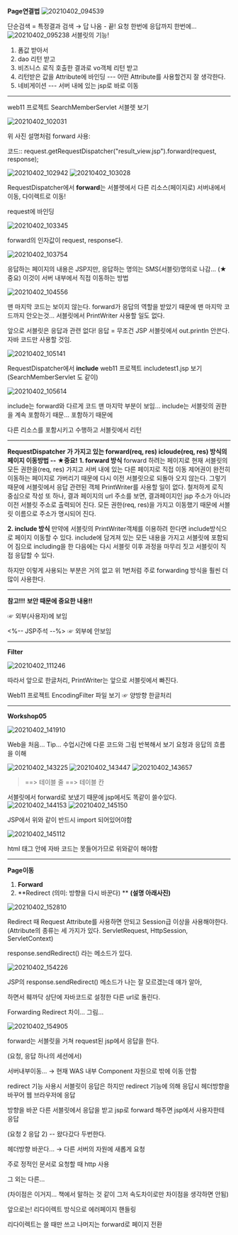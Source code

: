 **Page연결법**
![20210402_094539](https://user-images.githubusercontent.com/78403443/113392595-5694b900-93d0-11eb-85fd-feb56b8a3cc0.png)


단순검색 = 특정결과 검색 → 답 나옴 - 끝!
요청 한번에 응답까지 한번에...
![20210402_095238](https://user-images.githubusercontent.com/78403443/113392654-6a401f80-93d0-11eb-9628-5adeae3c5d71.png)
서블릿의 기능!

1. 폼값 받아서
2. dao 리턴 받고
3. 비즈니스 로직 호출한 결과로 vo객체 리턴 받고 
4. 리턴받은 값을 Attribute에 바인딩 --- 어떤 Attribute를 사용할건지 잘 생각한다.
5. 네비게이션 --- 서버 내에 있는 jsp로 바로 이동

---

web11 프로젝트 SearchMemberServlet 서블렛 보기

![20210402_102031](https://user-images.githubusercontent.com/78403443/113392907-d02ca700-93d0-11eb-9ae3-02da35935f66.png)

위 사진 설명처럼 forward 사용: 

코드:: request.getRequestDispatcher("result_view.jsp").forward(request, response);

![20210402_102942](https://user-images.githubusercontent.com/78403443/113392943-e0dd1d00-93d0-11eb-8694-592a0f9de86f.png)
![20210402_103028](https://user-images.githubusercontent.com/78403443/113392963-eaff1b80-93d0-11eb-991e-f88801433253.png)

RequestDispatcher에서 **forward**는 서블렛에서 다른 리소스(페이지로) 서버내에서 이동, 다이렉트로 이동!

request에 바인딩

![20210402_103345](https://user-images.githubusercontent.com/78403443/113392993-f94d3780-93d0-11eb-9716-7fe37c5eb22a.png)


forward의 인자값이 request, response다.

![20210402_103754](https://user-images.githubusercontent.com/78403443/113393051-0ec26180-93d1-11eb-9991-6f7a421809cf.png)


응답하는 페이지의 내용은 JSP지만, 응답하는 명의는 SMS(서블릿)명의로 나감... (★중요)
이것이 서버 내부에서 직접 이동하는 방법

![20210402_104556](https://user-images.githubusercontent.com/78403443/113393096-213c9b00-93d1-11eb-8acd-ccf3d0c79f12.png)


맨 마지막 코드는 보이지 않는다. 
forward가 응답의 역할을 받았기 때문에 맨 마지막 코드까지 안오는것...
서블릿에서 PrintWriter 사용할 일도 없다.

앞으로 서블릿은 응답과 관련 없다! 응답 = 무조건 JSP
서블릿에서 out.println 안쓴다. 자바 코드만 사용할 것임.

![20210402_105141](https://user-images.githubusercontent.com/78403443/113393150-36192e80-93d1-11eb-8f93-03379775ac52.png)

RequestDispatcher에서 **include**
web11 프로젝트 includetest1.jsp 보기 (SearchMemberServlet  도 같이)

![20210402_105614](https://user-images.githubusercontent.com/78403443/113393253-5cd76500-93d1-11eb-8dba-fe53503958c6.png)

include는 forward와 다르게 코드 맨 마지막 부분이 보임... 
include는 서블릿의 권한을 계속 포함하기 때문... 포함하기 때문에

다른 리소스를 포함시키고 수행하고 서블릿에서 리턴

---

**RequestDispatcher 가 가지고 있는 forward(req, res) icloude(req, res) 방식의 페이지 이동방법 -- ★중요!**
**1. forward 방식**
 forward 하려는 페이지로 현재 서블릿의 모든 권한을(req, res) 가지고 서버 내에 있는 다른 페이지로 직접 이동
 제어권이 완전히 이동하는 페이지로 가버리기 때문에 다시 이전 서블릿으로 되돌아 오지 않는다.
 그렇기 때문에 서블릿에서 응답 관련된 객체 PrintWriter를 사용할 일이 없다. 철저하게 로직 중심으로 작성
 또 하나, 결과 페이지의 url 주소를 보면,
 결과페이지인 jsp 주소가 아니라 이전 서블릿 주소로 출력되어 진다.
 모든 권한(req, res)을 가지고 이동했기 때문에 서블릿 이름으로 주소가 명시되어 진다.

**2. include 방식**
만약에 서블릿의 PrintWriter객체를 이용하려 한다면 include방식으로 페이지 이동할 수 있다.
include에 담겨져 있는 모든 내용을 가지고 서블릿에 포함되어 짐으로 including을 한 다음에는 다시 서블릿 이후 과정을 마무리 짓고
서블릿이 직접 응답할 수 있다.

하지만 이렇게 사용되는 부분은 거의 없고 위 1번처럼 주로 forwarding 방식을 훨씬 더 많이 사용한다.

---

**참고!!!**
**보안 때문에 중요한 내용!!**
<!-- html 주석 --> ☞ 외부(사용자)에 보임

<%-- JSP주석 --%> ☞ 외부에 안보임

---

**Filter**

![20210402_111246](https://user-images.githubusercontent.com/78403443/113393294-6bbe1780-93d1-11eb-8177-dc80ad65fc1b.png)

따라서 앞으로 한글처리, PrintWriter는 앞으로 서블릿에서 빠진다.

Web11 프로젝트 EncodingFilter 파일 보기 ☞ 양방향 한글처리

---

**Workshop05**

![20210402_141910](https://user-images.githubusercontent.com/78403443/113393532-c5264680-93d1-11eb-83aa-2e4122dce1b5.png)

Web을 처음... Tip...
수업시간에 다룬 코드와 그림 반복해서 보기
요청과 응답의 흐름을 이해

![20210402_143225](https://user-images.githubusercontent.com/78403443/113393601-dc653400-93d1-11eb-9e8d-a3cd9379ddae.png)
![20210402_143447](https://user-images.githubusercontent.com/78403443/113393623-e1c27e80-93d1-11eb-80d7-3f6747e6deee.png)
![20210402_143657](https://user-images.githubusercontent.com/78403443/113393652-ec7d1380-93d1-11eb-83eb-1abbff879a7e.png)

> <tr></tr> ==> 테이블 줄
> <td></td> ==> 테이블 칸

서블릿에서 forward로 보냈기 때문에 jsp에서도 똑같이 쓸수있다.
![20210402_144153](https://user-images.githubusercontent.com/78403443/113393684-fb63c600-93d1-11eb-8f34-20e2936ad163.png)
![20210402_145150](https://user-images.githubusercontent.com/78403443/113393710-03bc0100-93d2-11eb-9436-36a9e859c63d.png)

JSP에서 위와 같이 반드시 import 되어있어야함

![20210402_145112](https://user-images.githubusercontent.com/78403443/113393757-17fffe00-93d2-11eb-9da6-4d2b86344962.png)

html 태그 안에 자바 코드는 못들어가므로 위와같이 해야함

---

**Page이동**

1. **Forward**
2. **Redirect (의미: 방향을 다시 바꾼다) **
   **(설명 아래사진)**

![20210402_152810](https://user-images.githubusercontent.com/78403443/113393789-2817dd80-93d2-11eb-960b-a09b28095f56.png)

Redirect 때 Request Attribute를 사용하면 안되고 Session급 이상을 사용해야한다.
(Attribute의 종류는 세 가지가 있다.  ServletRequest, HttpSession, ServletContext)

response.sendRedirect() 라는 메소드가 있다.

![20210402_154226](https://user-images.githubusercontent.com/78403443/113393830-37972680-93d2-11eb-9506-d19deed1fcbb.png)

JSP의 response.sendRedirect() 메소드가 나는 잘 모르겠는데 얘가 알아, 

하면서 훼까닥 상단에 자바코드로 설정한 다른 url로 돌린다.



Forwarding Redirect 차이... 그림...

![20210402_154905](https://user-images.githubusercontent.com/78403443/113393867-41b92500-93d2-11eb-9eaf-993145e5629f.png)

forward는 서블릿을 거쳐 request된 jsp에서 응답을 한다.

(요청, 응답 하나의 세션에서)

서버내부이동... → 현재 WAS 내부 Component 자원으로 밖에 이동 안함



redirect 기능 사용시 서블릿이 응답은 하지만 redirect 기능에 의해 응답시 헤더방향을 바꾸어 웹 브라우저에 응답

방향을 바꾼 다른 서블릿에서 응답을 받고 jsp로 forward 해주면 jsp에서 사용자한테 응답

(요청 2 응답 2) -- 왔다갔다 두번한다.

헤더방향 바꾼다... → 다른 서버의 자원에 새롭게 요청

주로 정적인 문서로 요청할 때 http 사용

그 외는 다른...



(차이점은 이거지... 책에서 말하는 것 같이 그저 속도차이로만 차이점을 생각하면 안됨)



앞으로는! 리다이렉트 방식으로 에러페이지 핸들링

리다이렉트는 쓸 때만 쓰고 나머지는 forward로 페이지 전환
